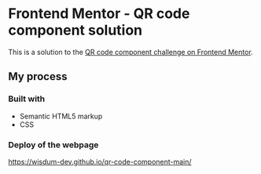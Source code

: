 # Frontend Mentor - QR code component solution

This is a solution to the [QR code component challenge on Frontend Mentor](https://www.frontendmentor.io/challenges/qr-code-component-iux_sIO_H).

## My process

### Built with

-   Semantic HTML5 markup
-   CSS

### Deploy of the webpage

https://wisdum-dev.github.io/qr-code-component-main/
